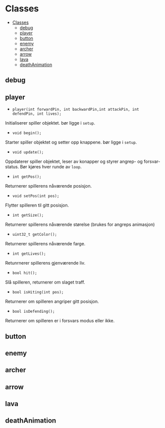 # Classes
- [Classes](#classes)
  - [debug](#debug)
  - [player](#player)
  - [button](#button)
  - [enemy](#enemy)
  - [archer](#archer)
  - [arrow](#arrow)
  - [lava](#lava)
  - [deathAnimation](#deathanimation)


## debug
## player
- `player(int forwardPin, int backwardPin,int attackPin, int defendPin, int lives);`
    
Initialiserer spiller objektet. bør ligge i `setup`.
- `void begin();`
  
Starter spiller objektet og setter opp knappene. bør ligge i `setup`.
- `void update();`  

Oppdaterer spiller objektet, leser av konapper og styrer angrep- og forsvar-status. Bør kjøres hver runde av `loop`.
- `int getPos();`
  
Returnerer spillerens nåværende posisjon.
- `void setPos(int pos);`

Flytter spilleren til gitt posisjon.
- `int getSize();`

Returnerer spillerens nåværende størelse (brukes for angreps animasjon)
- `uint32_t getColor();`

Returnerer spillerens nåværende farge.
- `int getLives();`

Retunrnerer spillerens gjenværende liv.
- `bool hit();`

Slå spilleren, returnerer om slaget traff.
- `bool isHiting(int pos);`
  
Returnerer om spilleren angriper gitt posisjon.
- `bool isDefending();`

Returnerer om spilleren er i forsvars modus eller ikke.
## button
## enemy
## archer
## arrow
## lava
## deathAnimation